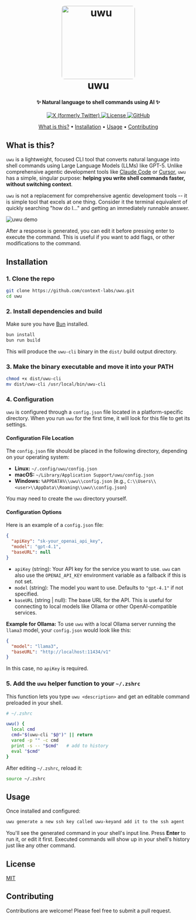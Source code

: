 
<h1 align="center">
  <br>
  <a href="https://github.com/context-labs/uwu"><img src="https://raw.githubusercontent.com/context-labs/uwu/main/assets/uwu.jpg" alt="uwu" width="200" style="border-radius:8px;"></a>
   <br>
  uwu
  <br>
</h1>

<h4 align="center">✨ Natural language to shell commands using AI ✨</h4>

<p align="center">
  <a href="https://x.com/inference_net">
    <img alt="X (formerly Twitter)" src="https://img.shields.io/badge/X-@inference.net-1DA1F2?style=flat&logo=x&logoColor=white" />
  </a>
  <a href="https://opensource.org/licenses/MIT">
    <img alt="License" src="https://img.shields.io/badge/License-MIT-yellow.svg" />
  </a>
  <a href="https://github.com/context-labs/uwu">
    <img alt="GitHub" src="https://img.shields.io/github/stars/context-labs/uwu?style=social" />
  </a>
  
</p>

<p align="center">
  <a href="#what-is-this">What is this?</a> •
  <a href="#installation">Installation</a> •
  <a href="#usage">Usage</a> •
  <a href="#contributing">Contributing</a>
</p>

## What is this?

`uwu` is a lightweight, focused CLI tool that converts natural language into shell commands using Large Language Models (LLMs) like GPT-5. Unlike comprehensive agentic development tools like [Claude Code](https://www.anthropic.com/claude-code) or [Cursor](https://cursor.com), `uwu` has a simple, singular purpose: **helping you write shell commands faster, without switching context**.

`uwu` is not a replacement for comprehensive agentic development tools -- it is simple tool that excels at one thing. Consider it the terminal equivalent of quickly searching "how do I..." and getting an immediately runnable answer.


![uwu demo](https://raw.githubusercontent.com/context-labs/uwu/main/assets/uwu.gif)


After a response is generated, you can edit it before pressing enter to execute the command. This is useful if you want to add flags, or other modifications to the command.


## Installation

### 1. Clone the repo
```bash
git clone https://github.com/context-labs/uwu.git
cd uwu
```

### 2. Install dependencies and build
Make sure you have [Bun](https://bun.sh) installed.

```bash
bun install
bun run build
```

This will produce the `uwu-cli` binary in the `dist/` build output directory.


### 3. Make the binary executable and move it into your PATH
```bash
chmod +x dist/uwu-cli
mv dist/uwu-cli /usr/local/bin/uwu-cli
```


### 4. Configuration
`uwu` is configured through a `config.json` file located in a platform-specific directory. When you run `uwu` for the first time, it will look for this file to get its settings.

#### Configuration File Location
The `config.json` file should be placed in the following directory, depending on your operating system:
*   **Linux:** `~/.config/uwu/config.json`
*   **macOS:** `~/Library/Application Support/uwu/config.json`
*   **Windows:** `%APPDATA%\\uwu\\config.json` (e.g., `C:\\Users\\<user>\\AppData\\Roaming\\uwu\\config.json`)

You may need to create the `uwu` directory yourself.

#### Configuration Options
Here is an example of a `config.json` file:

```json
{
  "apiKey": "sk-your_openai_api_key",
  "model": "gpt-4.1",
  "baseURL": null
}
```

*   `apiKey` (string): Your API key for the service you want to use. `uwu` can also use the `OPENAI_API_KEY` environment variable as a fallback if this is not set.
*   `model` (string): The model you want to use. Defaults to `"gpt-4.1"` if not specified.
*   `baseURL` (string | null): The base URL for the API. This is useful for connecting to local models like Ollama or other OpenAI-compatible services.

**Example for Ollama:**
To use `uwu` with a local Ollama server running the `llama3` model, your `config.json` would look like this:
```json
{
  "model": "llama3",
  "baseURL": "http://localhost:11434/v1"
}
```
In this case, no `apiKey` is required.

### 5. Add the `uwu` helper function to your `~/.zshrc`
This function lets you type `uwu <description>` and get an editable command preloaded in your shell.

```zsh
# ~/.zshrc

uwu() {
  local cmd
  cmd="$(uwu-cli "$@")" || return
  vared -p "" -c cmd
  print -s -- "$cmd"   # add to history
  eval "$cmd"
}
```

After editing `~/.zshrc`, reload it:
```bash
source ~/.zshrc
```

## Usage

Once installed and configured:

```bash
uwu generate a new ssh key called uwu-keyand add it to the ssh agent
```

You'll see the generated command in your shell's input line. Press **Enter** to run it, or edit it first. Executed commands will show up in your shell's history just like any other command.

## License

[MIT](LICENSE)

## Contributing

Contributions are welcome! Please feel free to submit a pull request.
